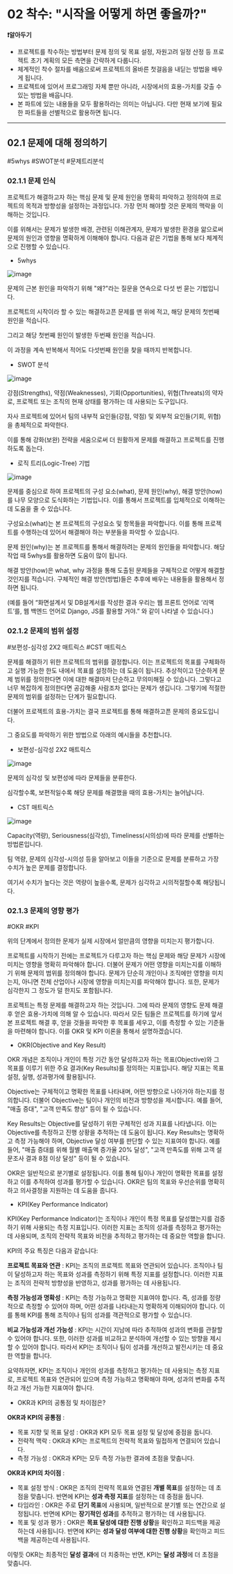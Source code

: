 # 02 착수: "시작을 어떻게 하면 좋을까?"

**❗알아두기**

- 프로젝트를 착수하는 방법부터 문제 정의 및 목표 설정, 자원고려 일정 산정 등 프로젝트 초기 계획의 모든 측면을 간략하게 다룹니다.
- 체계적인 착수 절차를 배움으로써 프로젝트의 올바른 첫걸음을 내딛는 방법을 배우게 됩니다.
- 프로젝트에 있어서 프로그래밍 자체 뿐만 아니라, 시장에서의 효용-가치를 갖출 수 있는 방법을 배웁니다.
- 본 파트에 있는 내용들을 모두 활용하라는 의미는 아닙니다. 다만 현재 보기에 필요한 파트들을 선별적으로 활용하면 됩니다.

---

## 02.1 문제에 대해 정의하기

#5whys #SWOT분석 #문제트리분석

### 02.1.1 문제 인식

프로젝트가 해결하고자 하는 핵심 문제 및 문제 원인을 명확히 파악하고 정의하여 프로젝트의 목적과 방향성을 설정하는 과정입니다. 가장 먼저 해야할 것은 문제의 맥락을 이해하는 것입니다.

이를 위해서는 문제가 발생한 배경, 관련된 이해관계자, 문제가 발생한 환경을 앎으로써 문제의 원인과 영향을 명확하게 이해해야 합니다. 다음과 같은 기법을 통해 보다 체계적으로 진행할 수 있습니다.

- 5whys

![image](https://ibb.co/3kBg08C)

문제의 근본 원인을 파악하기 위해 "왜?"라는 질문을 연속으로 다섯 번 묻는 기법입니다.

프로젝트의 시작이라 할 수 있는 해결하고픈 문제를 맨 위에 적고, 해당 문제의 첫번째 원인을 적습니다.

그리고 해당 첫번째 원인이 발생한 두번째 원인을 적습니다.

이 과정을 계속 반복해서 적어도 다섯번째 원인을 찾을 때까지 반복합니다.

- SWOT 분석

![image](https://ibb.co/bbNzXBt)

강점(Strengths), 약점(Weaknesses), 기회(Opportunities), 위협(Threats)의 약자로, 프로젝트 또는 조직의 현재 상태를 평가하는 데 사용되는 도구입니다.

자사 프로젝트에 있어서 팀의 내부적 요인들(강점, 약점) 및 외부적 요인들(기회, 위협)을 총체적으로 파악한다.

이를 통해 강화(보완) 전략을 세움으로써 더 원활하게 문제를 해결하고 프로젝트를 진행하도록 돕는다.

- 로직 트리(Logic-Tree) 기법

![image](https://ibb.co/MPbrQzx)

문제를 중심으로 하여 프로젝트의 구성 요소(what), 문제 원인(why), 해결 방안(how)를 나무 모양으로 도식화하는 기법입니다. 이를 통해서 프로젝트를 입체적으로 이해하는데 도움을 줄 수 있습니다.

구성요소(what)는 본 프로젝트의 구성요소 및 항목들을 파악합니다. 이를 통해 프로젝트를 수행하는데 있어서 해결해야 하는 부분들을 파악할 수 있습니다.

문제 원인(why)는 본 프로젝트를 통해서 해결하려는 문제의 원인들을 파악합니다. 해당 작업 때 5whys를 활용하면 도움이 많이 됩니다.

해결 방안(how)은 what, why 과정을 통해 도출된 문제들을 구체적으로 어떻게 해결할 것인지를 적습니다. 구체적인 해결 방안(방법)들은 추후에 배우는 내용들을 활용해서 정하면 됩니다.

(예를 들어 “화면설계서 및 DB설계서를 작성한 결과 우리는 웹 프론트 언어로 ‘리액트’를, 웹 백엔드 언어로 Django, JS를 활용할 거야.” 와 같이 나타낼 수 있습니다.)

### 02.1.2 문제의 범위 설정

#보편성-심각성 2X2 매트릭스 #CST 매트릭스

문제를 해결하기 위한 프로젝트의 범위를 결정합니다. 이는 프로젝트의 목표를 구체화하고 실행 가능한 한도 내에서 목표를 설정하는 데 도움이 됩니다.
추상적이고 단순하게 문제 범위를 정의한다면 이에 대한 해결마저 단순하고 무의미해질 수 있습니다. 그렇다고 너무 복잡하게 정의한다면 공감해줄 사람조차 없다는 문제가 생깁니다. 그렇기에 적절한 문제의 범위를 설정하는 단계가 필요합니다.

더불어 프로젝트의 효용-가치는 결국 프로젝트를 통해 해결하고픈 문제의 중요도입니다.

그 중요도를 파악하기 위한 방법으로 아래의 예시들을 추천합니다.

- 보편성-심각성 2X2 매트릭스

![image](https://ibb.co/kXDLhY0)

문제의 심각성 및 보편성에 따라 문제들을 분류한다.

심각할수록, 보편적일수록 해당 문제를 해결했을 때의 효용-가치는 늘어납니다.

- CST 매트릭스

![image](https://ibb.co/sJ509mW)

Capacity(역량), Seriousness(심각성), Timeliness(시의성)에 따라 문제를 선별하는 방법론입니다.

팀 역량, 문제의 심각성-시의성 등을 알아보고 이들을 기준으로 문제를 분류하고 가장 수치가 높은 문제를 결정합니다.

여기서 수치가 높다는 것은 역량이 높을수록, 문제가 심각하고 시의적절할수록 해당됩니다.

### 02.1.3 문제의 영향 평가

#OKR #KPI

위의 단계에서 정의한 문제가 실제 시장에서 얼만큼의 영향을 미치는지 평가합니다.

프로젝트를 시작하기 전에는 프로젝트가 다루고자 하는 핵심 문제와 해당 문제가 시장에 미치는 영향을 명확히 파악해야 합니다. 더불어 문제가 어떤 영향을 미치는지를 이해하기 위해 문제의 범위를 정의해야 합니다. 문제가 단순히 개인이나 조직에만 영향을 미치는지, 아니면 전체 산업이나 시장에 영향을 미치는지를 파악해야 합니다. 또한, 문제가 심각한지 그 정도가 덜 한지도 포함됩니다.

프로젝트는 특정 문제를 해결하고자 하는 것입니다. 그에 따라 문제의 영향도 문제 해결 후 얻은 효용-가치에 의해 알 수 있습니다. 따라서 모든 팀들은 프로젝트를 하기에 앞서 본 프로젝트 해결 후, 얻을 것들을 파악한 후 목표를 세우고, 이를 측정할 수 있는 기준들을 마련해야 합니다. 이를 OKR 및 KPI 이론을 통해서 설명하겠습니다.

- OKR(Objective and Key Result)

OKR 개념은 조직이나 개인이 특정 기간 동안 달성하고자 하는 목표(Objective)와 그 목표를 이루기 위한 주요 결과(Key Results)를 정의하는 지표입니다. 해당 지표는 목표 설정, 실행, 성과평가에 활용됩니다.

Objective는 구체적이고 명확한 목표를 나타내며, 어떤 방향으로 나아가야 하는지를 정의합니다. 더불어 Objective는 팀이나 개인의 비전과 방향성을 제시합니다. 예를 들어, "매출 증대", "고객 만족도 향상" 등이 될 수 있습니다.

Key Results는 Objective를 달성하기 위한 구체적인 성과 지표를 나타냅니다. 이는 Objective를 측정하고 진행 상황을 추적하는 데 도움이 됩니다. Key Results는 명확하고 측정 가능해야 하며, Objective 달성 여부를 판단할 수 있는 지표여야 합니다. 예를 들어, "매출 증대를 위해 월별 매출액 증가율 20% 달성", "고객 만족도를 위해 고객 설문조사 결과 8점 이상 달성" 등이 될 수 있습니다.

OKR은 일반적으로 분기별로 설정됩니다. 이를 통해 팀이나 개인이 명확한 목표를 설정하고 이를 추적하여 성과를 평가할 수 있습니다. OKR은 팀의 목표와 우선순위를 명확히 하고 의사결정을 지원하는 데 도움을 줍니다.

- KPI(Key Performance Indicator)

KPI(Key Performance Indicator)는 조직이나 개인이 특정 목표를 달성했는지를 검증하기 위해 사용되는 측정 지표입니다. 이러한 지표는 조직의 성과를 측정하고 평가하는 데 사용되며, 조직의 전략적 목표와 비전을 추적하고 평가하는 데 중요한 역할을 합니다.

KPI의 주요 특징은 다음과 같습니다:

**프로젝트 목표와 연관** : KPI는 조직의 프로젝트 목표와 연관되어 있습니다. 조직이나 팀이 달성하고자 하는 목표와 성과를 측정하기 위해 특정 지표를 설정합니다. 이러한 지표는 조직의 전략적 방향성을 반영하고, 성과를 평가하는 데 사용됩니다.

**측정 가능성과 명확성** : KPI는 측정 가능하고 명확한 지표여야 합니다. 즉, 성과를 정량적으로 측정할 수 있어야 하며, 어떤 성과를 나타내는지 명확하게 이해되어야 합니다. 이를 통해 KPI를 통해 조직이나 팀의 성과를 객관적으로 평가할 수 있습니다.

**비교 가능성과 개선 가능성** : KPI는 시간이 지남에 따라 추적하여 성과의 변화를 관찰할 수 있어야 합니다. 또한, 이러한 성과를 비교하고 분석하여 개선할 수 있는 방향을 제시할 수 있어야 합니다. 따라서 KPI는 조직이나 팀이 성과를 개선하고 발전시키는 데 중요한 역할을 합니다.

요약하자면, KPI는 조직이나 개인의 성과를 측정하고 평가하는 데 사용되는 측정 지표로, 프로젝트 목표와 연관되어 있으며 측정 가능하고 명확해야 하며, 성과의 변화를 추적하고 개선 가능한 지표여야 합니다.

- OKR과 KPI의 공통점 및 차이점은?

**OKR과 KPI의 공통점** : 

- 목표 지향 및 목표 달성 : OKR과 KPI 모두 목표 설정 및 달성에 중점을 둡니다.
- 전략적 맥락 : OKR과 KPI는 프로젝트의 전략적 목표와 밀접하게 연결되어 있습니다.
- 측정 가능성 : OKR과 KPI는 모두 측정 가능한 결과에 초점을 맞춥니다.

**OKR과 KPI의 차이점** : 

- 목표 설정 방식 : OKR은 조직의 전략적 목표와 연결된 **개별 목표**를 설정하는 데 초점을 맞춥니다. 반면에 KPI는 **성과 측정 지표**를 설정하는 데 중점을 둡니다.
- 타임라인 : OKR은 주로 **단기 목표**에 사용되며, 일반적으로 분기별 또는 연간으로 설정됩니다. 반면에 KPI는 **장기적인 성과**를 추적하고 평가하는 데 사용됩니다.
- 목표 및 성과 평가 : OKR은 **목표 달성에 대한 진행 상황**을 확인하고 피드백을 제공하는데 사용됩니다. 반면에 KPI는 **성과 달성 여부에 대한 진행 상황**을 확인하고 피드백을 제공하는데 사용됩니다.

이렇듯 OKR는 최종적인 **달성 결과**에 더 치중하는 반면, KPI는 **달성 과정**에 더 초점을 맞춥니다.
